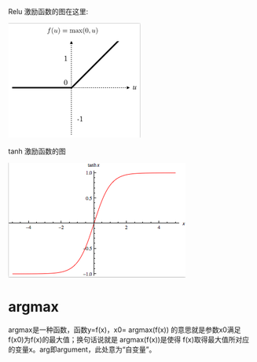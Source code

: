 Relu 激励函数的图在这里:

![](/assets/commonf-rleu.png)

tanh 激励函数的图

![](/assets/commonf-tanh.png)

# argmax

argmax是一种函数，函数y=f\(x\)，x0= argmax\(f\(x\)\) 的意思就是参数x0满足f\(x0\)为f\(x\)的最大值；换句话说就是 argmax\(f\(x\)\)是使得 f\(x\)取得最大值所对应的变量x。arg即argument，此处意为“自变量”。





